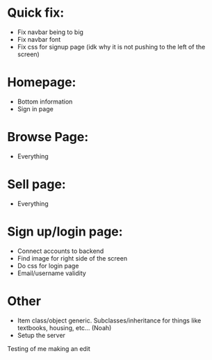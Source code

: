 # Quick fix:
- Fix navbar being to big
- Fix navbar font
- Fix css for signup page (idk why it is not pushing to the left of the screen)

# Homepage:
- Bottom information
- Sign in page

# Browse Page:
- Everything

# Sell page:
- Everything

# Sign up/login page:
- Connect accounts to backend
- Find image for right side of the screen
- Do css for login page
- Email/username validity

# Other
- Item class/object generic. Subclasses/inheritance for things like textbooks, housing, etc... (Noah)
- Setup the server


Testing of me making an edit
